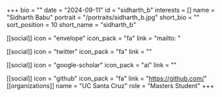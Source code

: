 +++
bio = "" 
date = "2024-09-11" 
id = "sidharth_b" 
interests = [] 
name = "Sidharth Babu" 
portrait = "/portraits/sidharth_b.jpg" 
short_bio = "" 
sort_position = 10
 short_name = "sidharth_b" 

[[social]] 
    icon = "envelope" 
    icon_pack = "fa" 
    link = "mailto: "

 [[social]] 
    icon = "twitter" 
    icon_pack = "fa" 
    link = "" 

[[social]] 
    icon = "google-scholar" 
    icon_pack = "ai" 
    link = "" 

[[social]] 
    icon = "github" 
    icon_pack = "fa" 
    link = "https://github.com/" 
[[organizations]] 
     name = "UC Santa Cruz" 
      role = "Masters Student" 
+++